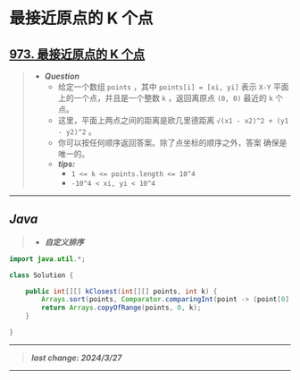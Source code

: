 # 最接近原点的 K 个点

## [973. 最接近原点的 K 个点](https://leetcode.cn/problems/k-closest-points-to-origin/)

> - ***Question***
>   - 给定一个数组 `points` ，其中 `points[i] = [xi, yi]` 表示 `X-Y` 平面上的一个点，并且是一个整数 `k` ，返回离原点 `(0, 0)` 最近的 `k` 个点。
>   - 这里，平面上两点之间的距离是欧几里德距离 `√(x1 - x2)^2 + (y1 - y2)^2` 。
>   - 你可以按任何顺序返回答案。除了点坐标的顺序之外，答案 确保是唯一的。
>   - ***tips:***
>     - `1 <= k <= points.length <= 10^4`
>     - `-10^4 < xi, yi < 10^4`

---

## *Java*

> - ***自定义排序***

```java
import java.util.*;

class Solution {

    public int[][] kClosest(int[][] points, int k) {
        Arrays.sort(points, Comparator.comparingInt(point -> (point[0] * point[0] + point[1] * point[1])));
        return Arrays.copyOfRange(points, 0, k);
    }

}
```

---

> ***last change: 2024/3/27***

---
